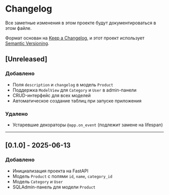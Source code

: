 # Changelog

Все заметные изменения в этом проекте будут документироваться в этом файле.

Формат основан на [Keep a Changelog](https://keepachangelog.com/en/1.0.0/),
и этот проект использует [Semantic Versioning](https://semver.org/spec/v2.0.0.html).

## [Unreleased]

### Добавлено

- Поля `description` и `changelog` в модель `Product`
- Поддержка `ModelView` для `Category` и `User` в admin-панели
- CRUD-интерфейс для всех моделей
- Автоматическое создание таблиц при запуске приложения

### Удалено

- Устаревшие декораторы `@app.on_event` (подлежит замене на lifespan)

---

## [0.1.0] - 2025-06-13

### Добавлено

- Инициализация проекта на FastAPI
- Модель `Product` с полями `id`, `name`, `category_id`
- Модель `Category` и `User`
- SQLAdmin-панель для модели `Product`

